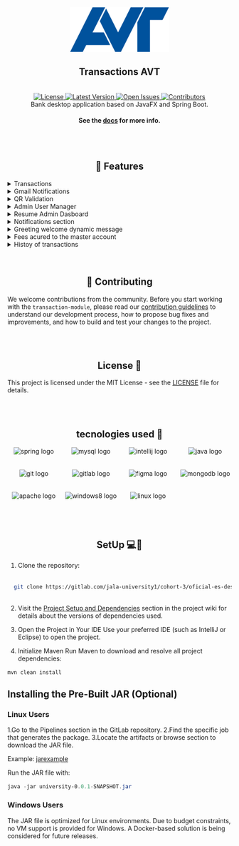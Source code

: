 <div align="center">
  <img src="/src/main/resources/assets/App.png" alt="Logo" height="100">
  <h2>
  Transactions AVT
  </h2>
</div>

<br/>

<div align="center">
    <a href="https://gitlab.com/jala-university1/cohort-3/oficial-es-desarrollo-de-software-2-iso-124.ga.t2.24.m2/secci-n-e/capstone/transaction-module/-/blob/main/LICENSE">
        <img src="https://img.shields.io/badge/license-MIT-green?style=for-the-badge" alt="License">
    </a>
    <a href="https://gitlab.com/jala-university1/cohort-3/oficial-es-desarrollo-de-software-2-iso-124.ga.t2.24.m2/secci-n-e/capstone/transaction-module/-/releases">
        <img src="https://img.shields.io/badge/release-latest-blue?style=for-the-badge" alt="Latest Version">
    </a>
    <a href="https://gitlab.com/jala-university1/cohort-3/oficial-es-desarrollo-de-software-2-iso-124.ga.t2.24.m2/secci-n-e/capstone/transaction-module/-/issues">
        <img src="https://img.shields.io/badge/issues-open-red?style=for-the-badge" alt="Open Issues">
    </a>
    <a href="https://gitlab.com/jala-university1/cohort-3/oficial-es-desarrollo-de-software-2-iso-124.ga.t2.24.m2/secci-n-e/capstone/transaction-module/-/graphs/main">
        <img src="https://img.shields.io/badge/contributors-3-orange?style=for-the-badge" alt="Contributors">
    </a>
</div>


<div align="center">
  Bank desktop application based on JavaFX and Spring Boot.
</div>
<div align="center"><b>
<h4>See the <a href="https://gitlab.com/jala-university1/cohort-3/oficial-es-desarrollo-de-software-2-iso-124.ga.t2.24.m2/secci-n-e/capstone/transaction-module/-/wikis/home">docs</a> for more info.
	</h4>
</b>
</div>


<br>
<br>


<div align="center">
<h2>
🚀 Features
</h2>
</div>


<details>
<summary>Transactions</summary>
<br>

<div align="center">


<p style="font-family: 'Georgia', serif; font-size: 18px;">
 On this feature we do the basic transaction system with the accounts registered on the project database. the system supports many types of transactions, including normal and international transactions with diferent currencies.
</p>

Transactions Dashboard

![Imagen Descriptiva](/media/transactions.png)

</div>

</details>



<details>
<summary>Gmail Notifications</summary>
<br>

<div align="center">


<p style="font-family: 'Georgia', serif; font-size: 18px;">
 On this feature were created the functionalitie of receive mails after  a transactions sucessfully sent or delivered with a caracteristic style 
</p>

sent

![Imagen Descriptiva](/media/MailSent.png)

received

![Imagen Descriptiva](/media/MailReceived.png)

</div>



</details>


<details>
<summary>QR Validation</summary>
<br>


<div align="center">


<p style="font-family: 'Georgia', serif; font-size: 18px;">
for every login to the system, a basic user needs to do a scan qr validation, before doing any type of transactions. after the validation by qr code or OTP validation. the user gonna be free to do transactions.
</p>

![Imagen Descriptiva](/media/QR.png)

</div>


</details>


<details>
<summary>Admin User Manager</summary>
<br>


<div align="center">


<p style="font-family: 'Georgia', serif; font-size: 18px;">
This section leaves the admin modify, states of the users accounts of the system, change the currencies of the accounts and leaves delete any user account in the case of any type of problem or suspicious behavior
</p>

![Imagen Descriptiva](/media/UserManager.png)

</div>

</details>



<details>
<summary>Resume Admin Dasboard</summary>
<br>


<div align="center">


<p style="font-family: 'Georgia', serif; font-size: 18px;">
This section just make a resume of the current amount of the master account, give the grapich with the stadistic of the number of transactions doing per day, and finally, gives a resume of the most use currency on the transactions
</p>


![Imagen Descriptiva](/media/DasboardResume.png)


Most used currencies

![Imagen Descriptiva](/media/MostUsedCurrencies.png)


</div>

</details>



<details>
<summary>Notifications section</summary>
<br>

<div align="center">


<p style="font-family: 'Georgia', serif; font-size: 18px;">
Over there the users can see the notifications asociated with the entry or sended money of their accounts, this helps a lot if any user want to now if another user send any money and the need to prove if it is true or not
</p>

![Imagen Descriptiva](/media/Notifications.png)

</div>



</details>



<details>
<summary>Greeting welcome dynamic message</summary>
<br>


<div align="center">


<p style="font-family: 'Georgia', serif; font-size: 18px;">
It is just a message to give a hot welcome to the application with a dynamic message depends of the hour and if its day the background image gonna be a sunny day or if the user enter on the night the background image, gonna be of the starry night.
</p>


morning

![Imagen Descriptiva](/media/morning.png)

afternoon

![Imagen Descriptiva](/media/afternoon.png)

night

![Imagen Descriptiva](/media/evening.png)

</div>

</details>


<details>
<summary>Fees acured to the master account</summary>
<br>

<div align="center">


<p style="font-family: 'Georgia', serif; font-size: 18px;">
This is an interesting feature, it is able if the amount of transaction is up for the maximum stablished by the AVT BANK per currency it means if the user send 1000 USD and the maximum amount desaigned by the bank is 950 so the user gonna need pay a fee depending of the quantity sended, it is under the laws of the bank
</p>

![Imagen Descriptiva](/media/fee.png)

</div>
</details>

<details>
<summary>Histoy of transactions</summary>
<br>

<div align="center">


<p style="font-family: 'Georgia', serif; font-size: 18px;">
It is a simple feature, is unique on the admin UI, it is designed to help the admin to look any vulnerability of strange behavior on the users transactions
</p>

![Imagen Descriptiva](/media/History.png)

</div>
</details>


<br>
<br>


<div align="center">
<h2>
🤝 Contributing
</h2>
</div>


We welcome contributions from the community. Before you start working with the `transaction-module`, please read our [contribution guidelines](/Contributing.md) to understand our development process, how to propose bug fixes and improvements, and how to build and test your changes to the project.



<br>
<br>



<div align="center">
<h2>
License 📜
</h2>
</div>

This project is licensed under the MIT License - see the [LICENSE](/LICENSE.md) file for details.



<br>
<br>


<div align="center">
<h2>
tecnologies used 🔧
</h2>
</div>


<div style="display: grid; grid-template-columns: repeat(auto-fill, minmax(100px, 1fr)); gap: 10px; justify-items: center;" align="center">
  <img src="https://cdn.jsdelivr.net/gh/devicons/devicon/icons/spring/spring-original.svg" height="40" alt="spring logo" />
  <img src="https://cdn.jsdelivr.net/gh/devicons/devicon/icons/mysql/mysql-original.svg" height="40" alt="mysql logo" />
  <img src="https://cdn.jsdelivr.net/gh/devicons/devicon/icons/intellij/intellij-original.svg" height="40" alt="intellij logo" />
  <img src="https://cdn.jsdelivr.net/gh/devicons/devicon/icons/java/java-original.svg" height="40" alt="java logo" />
  <img src="https://cdn.jsdelivr.net/gh/devicons/devicon/icons/git/git-original.svg" height="40" alt="git logo" />
  <img src="https://cdn.jsdelivr.net/gh/devicons/devicon/icons/gitlab/gitlab-original.svg" height="40" alt="gitlab logo" />
  <img src="https://cdn.jsdelivr.net/gh/devicons/devicon/icons/figma/figma-original.svg" height="40" alt="figma logo" />
  <img src="https://cdn.jsdelivr.net/gh/devicons/devicon/icons/mongodb/mongodb-original.svg" height="40" alt="mongodb logo" />
  <img src="https://cdn.jsdelivr.net/gh/devicons/devicon/icons/apache/apache-original.svg" height="40" alt="apache logo" />
  <img src="https://cdn.jsdelivr.net/gh/devicons/devicon/icons/windows8/windows8-original.svg" height="40" alt="windows8 logo" />
  <img src="https://cdn.jsdelivr.net/gh/devicons/devicon/icons/linux/linux-original.svg" height="40" alt="linux logo" />
</div>

<br>
<br>



<div align="center">
<h2>
SetUp 💻🔌
</h2>
</div>

1. Clone the repository:

 ```bash
 
   git clone https://gitlab.com/jala-university1/cohort-3/oficial-es-desarrollo-de-software-2-iso-124.ga.t2.24.m2/secci-n-e/capstone/transaction-module.git
   
```

2. Visit the [Project Setup and Dependencies](https://gitlab.com/jala-university1/cohort-3/oficial-es-desarrollo-de-software-2-iso-124.ga.t2.24.m2/secci-n-e/capstone/transaction-module/-/wikis/home/ProjectSetup) section in the project wiki for details about the versions of dependencies used.

3. Open the Project in Your IDE
Use your preferred IDE (such as IntelliJ or Eclipse) to open the project.

4. Initialize Maven
Run Maven to download and resolve all project dependencies:

```mvn
mvn clean install
```


## Installing the Pre-Built JAR (Optional)


### Linux Users
1.Go to the Pipelines section in the GitLab repository.
2.Find the specific job that generates the package.
3.Locate the artifacts or browse section to download the JAR file.

Example: [jarexample](https://gitlab.com/jala-university1/cohort-3/oficial-es-desarrollo-de-software-2-iso-124.ga.t2.24.m2/secci-n-e/capstone/transaction-module/-/jobs/8451110501/artifacts/file/target/university-0.0.1-SNAPSHOT.jar)

Run the JAR file with:


```powershell
java -jar university-0.0.1-SNAPSHOT.jar
```

### Windows Users

The JAR file is optimized for Linux environments. Due to budget constraints, no VM support is provided for Windows. A Docker-based solution is being considered for future releases.
